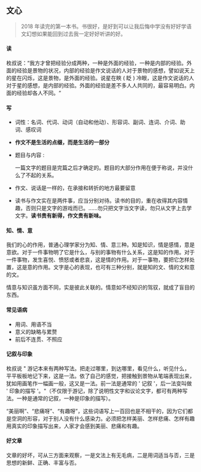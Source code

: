 ## 文心

> 2018 年读完的第一本书。书很好，是好到可以让我后悔中学没有好好学语文幻想如果能回到过去我一定好好听讲的好。



#### 读

枚叔说：“我方才曾把经验分成两种，一种是外面的经验，一种是内部的经验。外面的经验是景物的状况，内部的经验是作文说话的人对于景物的感想，譬如说天上的星在闪烁，这是景物，是外面的经验。说星在䀹 ( 眨 ) 冷眼，这是作文说话的人对于星的感想，是内部的经验。外面的经验是差不多人人共同的，最容易明白。内面的经验却各人不同。“

#### 写

- 词性：名词、代词、动词（自动和他动）、形容词、副词、连词、介词、助词、感叹词

- **作文不是生活的点缀，而是生活的一部分**

- 题目与内容 :

  一篇文字的题目是完篇之后才确定的。题目的大部分作用在便于称说，并没什么了不起的关系。

- 作文、说话是一样的，在承接和转折的地方最要留意

- 读书与作文实在是两件事，应当分别对待。读书的目的，重在收得其内容情趣，否则只是文字的游戏而已。……勿只把文字当文字读，勿只从文字上去学文字。**读书贵有新得，作文贵有新味。**

#### 知、情、意

我们的心的作用，普通心理学家分为知、情、意三种。知是知识，情是感情，意是意欲。对于一件事物明了它是什么，与别的事物有什么关系，这是知的作用。对于一件事物，发生喜悦、愤怒或者悲哀，这是情的作用。对于一事物，要把它怎样处置，这是意的作用。文字是心的表现，也可有三种分别，就是知的文、情的文和意的文。

情意与知识虽方面不同，实是彼此关联的。情意如不经知识的驾驭，就成了盲目的东西。

#### 常见语病

- 用词、用语不当
- 意义的缺略与累赘
- 前后不连贯、不照应

#### 记叙与印象

枚叔说 " 游记本来有两种写法。把走过哪里，到达哪里，看见什么，听见什么，平平板板地记下来，这是一法。依了自己的感觉，把接触到景物从笔端表现出来，犹如用画笔作一幅画一般，这又是一法。前一法是通常的 ' 记叙 '，后一法变叫做 ' 印象的描写 '。"（不仅限于游记，除了说明性文字和议论文字，都可有两种写法。一种是通常的记叙，一种是印象的描写）。

“美丽啊”、“悲痛呀”、“有趣呀”，这些词语写上一百回也是不相干的，因为它们都是空洞的形容，对于别人没有什么感染力。必须把怎样美丽、怎样悲痛、怎样有趣用真实的印象描写出来，人家才会感到美丽、悲痛和有趣。

#### 好文章

文章的好坏，可从三方面来观察，一是文法上有无毛病，二是用词适当与否，三是思想的新鲜、正确、丰富与否。